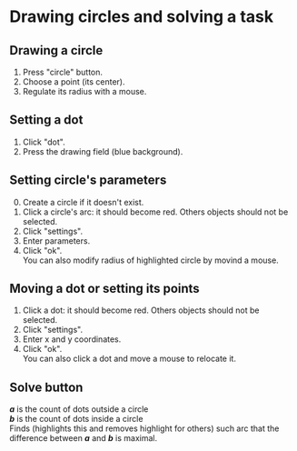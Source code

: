 # Drawing circles and solving a task

## Drawing a circle
1) Press "circle" button.<br>
2) Choose a point (its center).<br>
3) Regulate its radius with a mouse.

## Setting a dot
1) Click "dot".<br>
2) Press the drawing field (blue background).

## Setting circle's parameters
0) Create a circle if it doesn't exist.<br>
1) Click a circle's arc: it should become red. Others objects should not be selected.<br>
2) Click "settings".<br>
3) Enter parameters.<br>
4) Click "ok".<br>
You can also modify radius of highlighted circle by movind a mouse.

## Moving a dot or setting its points
1) Click a dot: it should become red. Others objects should not be selected.<br>
2) Click "settings".<br>
3) Enter x and y coordinates.<br>
4) Click "ok".<br>
You can also click a dot and move a mouse to relocate it.

## Solve button
___a___ is the count of dots outside a circle<br>
___b___ is the count of dots inside a circle<br>
Finds (highlights this and removes highlight for others) such arc that the difference between ___a___ and ___b___ is maximal.
